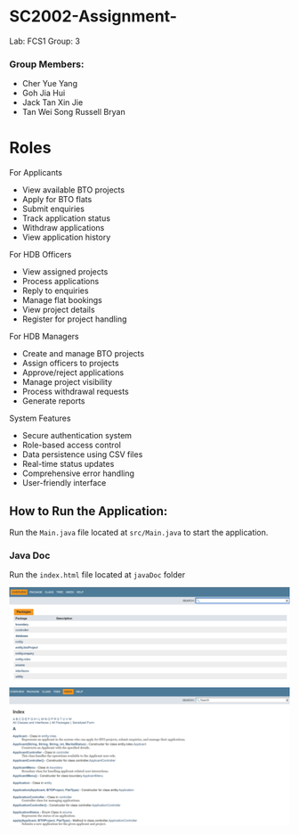 # SC2002-Assignment-
Lab: FCS1
Group: 3 

### Group Members:
- Cher Yue Yang
- Goh Jia Hui
- Jack Tan Xin Jie
- Tan Wei Song Russell Bryan

# Roles

For Applicants
- View available BTO projects
- Apply for BTO flats
- Submit enquiries
- Track application status
- Withdraw applications
- View application history

For HDB Officers
- View assigned projects
- Process applications
- Reply to enquiries
- Manage flat bookings
- View project details
- Register for project handling

For HDB Managers
- Create and manage BTO projects
- Assign officers to projects
- Approve/reject applications
- Manage project visibility
- Process withdrawal requests
- Generate reports

System Features
- Secure authentication system
- Role-based access control
- Data persistence using CSV files
- Real-time status updates
- Comprehensive error handling
- User-friendly interface

## How to Run the Application:
Run the `Main.java` file located at `src/Main.java` to start the application.

### Java Doc 
Run the `index.html` file located at `javaDoc` folder 

![Java Documentation](images/javadocPage.png)
![Java Documentation](images/javadocPage2.png)



